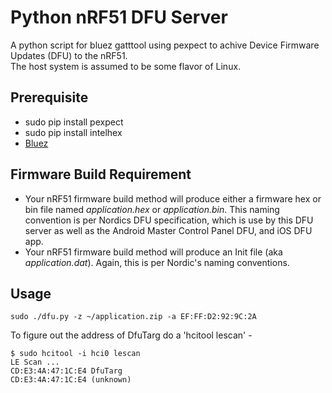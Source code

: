 # Python nRF51 DFU Server

A python script for bluez gatttool using pexpect to achive Device Firmware Updates (DFU) to the nRF51.  
The host system is assumed to be some flavor of Linux.

## Prerequisite

* sudo pip install pexpect
* sudo pip install intelhex
* [Bluez](https://learn.adafruit.com/pibeacon-ibeacon-with-a-raspberry-pi/setting-up-the-pi "BlueZ build")

## Firmware Build Requirement
* Your nRF51 firmware build method will produce either a firmware hex or bin file named *application.hex* or *application.bin*.  This naming convention is per Nordics DFU specification, which is use by this DFU server as well as the Android Master Control Panel DFU, and iOS DFU app.  
* Your nRF51 firmware build method will produce an Init file (aka *application.dat*).  Again, this is per Nordic's naming conventions.

## Usage

```
sudo ./dfu.py -z ~/application.zip -a EF:FF:D2:92:9C:2A
```

To figure out the address of DfuTarg do a 'hcitool lescan' -

```
$ sudo hcitool -i hci0 lescan  
LE Scan ...   
CD:E3:4A:47:1C:E4 DfuTarg  
CD:E3:4A:47:1C:E4 (unknown)
```
